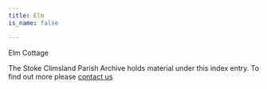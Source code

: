 ```yaml
---
title: Elm
is_name: false

---
```


Elm Cottage


The Stoke Climsland Parish Archive holds material under this index entry. To find out more please [contact us](/contact/)

